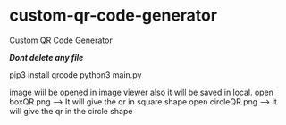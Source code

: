 # custom-qr-code-generator
Custom QR Code Generator

***Dont delete any file***


pip3 install qrcode
python3 main.py

image wiil be opened in image viewer also it will be saved in local.
open boxQR.png --> It will give the qr in square shape
open circleQR.png --> it will give the qr in the circle shape
